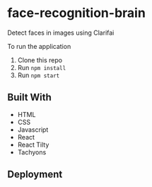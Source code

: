 # face-recognition-brain
Detect faces in images using Clarifai

To run the application

1. Clone this repo
2. Run `npm install`
3. Run `npm start`

## Built With

* HTML
* CSS
* Javascript
* React
* React Tilty
* Tachyons

## Deployment
